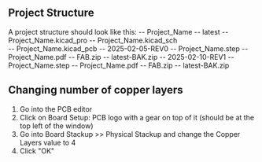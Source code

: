 


## Project Structure
A project structure should look like this:
-- Project_Name
	-- latest
		-- Project_Name.kicad_pro
		-- Project_Name.kicad_sch	
		-- Project_Name.kicad_pcb
	-- 2025-02-05-REV0
		-- Project_Name.step
		-- Project_Name.pdf
		-- FAB.zip
		-- latest-BAK.zip
	-- 2025-02-10-REV1
		-- Project_Name.step
		-- Project_Name.pdf
		-- FAB.zip
		-- latest-BAK.zip

## Changing number of copper layers
1. Go into the PCB editor
2. Click on Board Setup: PCB logo with a gear on top of it (should be at the top left of the window)
3. Go into Board Stackup >> Physical Stackup and change the Copper Layers value to 4
4. Click "OK"